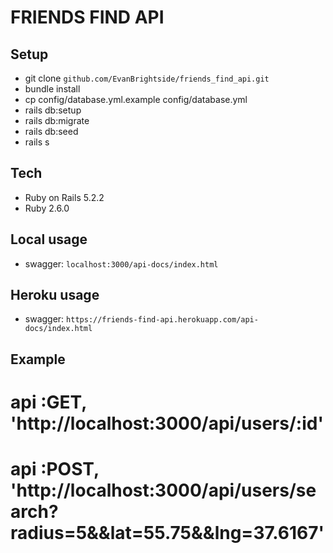 #  FRIENDS FIND API

## Setup
* git clone `github.com/EvanBrightside/friends_find_api.git`
* bundle install
* cp config/database.yml.example config/database.yml
* rails db:setup
* rails db:migrate
* rails db:seed
* rails s

## Tech
* Ruby on Rails 5.2.2
* Ruby 2.6.0

## Local usage
* swagger: `localhost:3000/api-docs/index.html`

## Heroku usage
* swagger: `https://friends-find-api.herokuapp.com/api-docs/index.html`

## Example
# api :GET, 'http://localhost:3000/api/users/:id'
# api :POST, 'http://localhost:3000/api/users/search?radius=5&&lat=55.75&&lng=37.6167'
